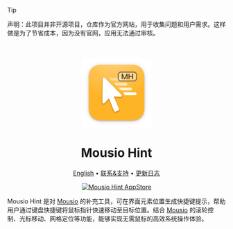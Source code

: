 <!--idoc:ignore:start-->
> [!TIP]
> 声明：此项目并非开源项目，仓库作为官方网站，用于收集问题和用户需求。这样做是为了节省成本，因为没有官网，应用无法通过审核。
<!--idoc:ignore:end-->

<div align="center">
  <br />
  <br />
  <img src="./assets/logo.png" width="160" height="160">
  <h1>
    Mousio Hint
  </h1>
  <!--rehype:style=border: 0;-->
  <p>
    <a href="./README.md">English</a> • 
    <a target="_blank" href="https://github.com/jaywcjlove/mousio/issues/new?template=bug_report_cn.yml">联系&支持</a> • 
    <a href="./CHANGELOG.zh.md">更新日志</a>
  </p>
  <p>
    <a target="_blank" href="https://github.com/jaywcjlove/mousio-hint/releases/latest/" title="Mousio Hint for macOS">
      <img alt="Mousio Hint AppStore" src="https://jaywcjlove.github.io/sb/download/apple-download.svg" height="51">
    </a>
  </p>
</div>

Mousio Hint 是对 [Mousio](https://apps.apple.com/app/Mousio/6746747327) 的补充工具，可在界面元素位置生成快捷键提示，帮助用户通过键盘快捷键将鼠标指针快速移动至目标位置。结合 [Mousio](https://apps.apple.com/app/Mousio/6746747327) 的滚轮控制、光标移动、网格定位等功能，能够实现无需鼠标的高效系统操作体验。

